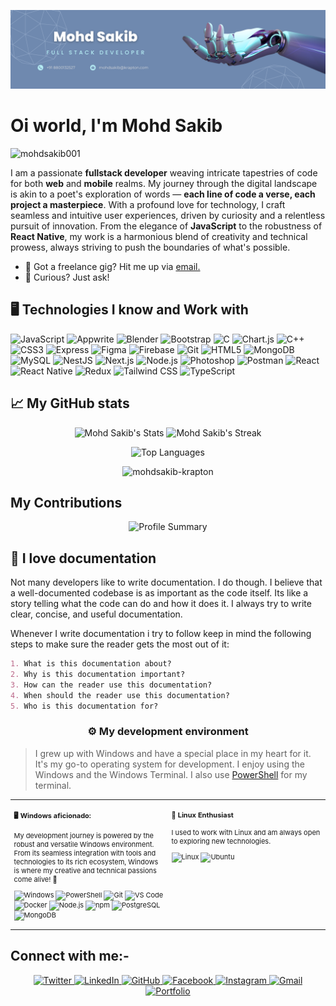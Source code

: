 ![Banner Image](Banner.png)
<!-- ![Banner GIF](images/Banner.gif) -->

<h1 align="left">Oi world, I'm Mohd Sakib</h1>
<p align="left"> <img src="https://komarev.com/ghpvc/?username=mohdsakib001&label=Profile%20views&color=0e75b6&style=flat" alt="mohdsakib001" /> </p>

<div class="github-introduction">

I am a passionate **fullstack developer** weaving intricate tapestries of code for both **web** and **mobile** realms. My journey through the digital landscape is akin to a poet's exploration of words — **each line of code a verse, each project a masterpiece**. With a profound love for technology, I craft seamless and intuitive user experiences, driven by curiosity and a relentless pursuit of innovation. From the elegance of **JavaScript** to the robustness of **React Native**, my work is a harmonious blend of creativity and technical prowess, always striving to push the boundaries of what's possible.

</div>

- 💼 Got a freelance gig? Hit me up via <a href="mailto:danishkhan9886283@gmail.com">email.</a>
- 💬 Curious? Just ask!

## 🖥️ Technologies I know and Work with
![JavaScript](https://img.shields.io/badge/-JavaScript-000000?style=flat&logo=javascript&logoColor=#F7DF1E)
![Appwrite](https://img.shields.io/badge/-Appwrite-000000?style=flat&logo=appwrite&logoColor=#F02E65)
![Blender](https://img.shields.io/badge/-Blender-000000?style=flat&logo=blender&logoColor=#F5792A)
![Bootstrap](https://img.shields.io/badge/-Bootstrap-000000?style=flat&logo=bootstrap&logoColor=#7952B3)
![C](https://img.shields.io/badge/-C-000000?style=flat&logo=c&logoColor=#A8B9CC)
![Chart.js](https://img.shields.io/badge/-Chart.js-000000?style=flat&logo=chartdotjs&logoColor=#FF6384)
![C++](https://img.shields.io/badge/-C++-000000?style=flat&logo=cplusplus&logoColor=#00599C)
![CSS3](https://img.shields.io/badge/-CSS3-000000?style=flat&logo=css3&logoColor=#1572B6)
![Express](https://img.shields.io/badge/-Express-000000?style=flat&logo=express&logoColor=#000000)
![Figma](https://img.shields.io/badge/-Figma-000000?style=flat&logo=figma&logoColor=#F24E1E)
![Firebase](https://img.shields.io/badge/-Firebase-000000?style=flat&logo=firebase&logoColor=#FFCA28)
![Git](https://img.shields.io/badge/-Git-000000?style=flat&logo=git&logoColor=#F05032)
![HTML5](https://img.shields.io/badge/-HTML5-000000?style=flat&logo=html5&logoColor=#E34F26)
![MongoDB](https://img.shields.io/badge/-MongoDB-000000?style=flat&logo=mongodb&logoColor=#47A248)
![MySQL](https://img.shields.io/badge/-MySQL-000000?style=flat&logo=mysql&logoColor=#4479A1)
![NestJS](https://img.shields.io/badge/-NestJS-000000?style=flat&logo=nestjs&logoColor=#E0234E)
![Next.js](https://img.shields.io/badge/-Next.js-000000?style=flat&logo=nextdotjs&logoColor=#FFFFFF)
![Node.js](https://img.shields.io/badge/-Node.js-000000?style=flat&logo=nodedotjs&logoColor=#339933)
![Photoshop](https://img.shields.io/badge/-Photoshop-000000?style=flat&logo=adobephotoshop&logoColor=#31A8FF)
![Postman](https://img.shields.io/badge/-Postman-000000?style=flat&logo=postman&logoColor=#FF6C37)
![React](https://img.shields.io/badge/-React-000000?style=flat&logo=react&logoColor=#61DAFB)
![React Native](https://img.shields.io/badge/-React%20Native-000000?style=flat&logo=react&logoColor=#61DAFB)
![Redux](https://img.shields.io/badge/-Redux-000000?style=flat&logo=redux&logoColor=#764ABC)
![Tailwind CSS](https://img.shields.io/badge/-Tailwind%20CSS-000000?style=flat&logo=tailwindcss&logoColor=#06B6D4)
![TypeScript](https://img.shields.io/badge/-TypeScript-000000?style=flat&logo=typescript&logoColor=#3178C6)


## 📈 My GitHub stats

<div class="badges-githubstats">
  <p align="center">
    <img src="https://github-readme-stats.vercel.app/api?username=mohdsakib001&theme=tokyonight&hide_title=true&rank_icon=github&show_icons=true&hide_border=true&count_private=true" alt="Mohd Sakib's Stats" height="165">
    <img src="https://github-readme-streak-stats.herokuapp.com/?user=mohdsakib001&theme=tokyonight&hide_border=true" alt="Mohd Sakib's Streak" height="165">
  </p>
</div>

<p align="center">
  <img src="https://github-readme-stats.vercel.app/api/top-langs/?username=mohdsakib001&langs_count=15&layout=compact&hide_border=true&theme=tokyonight" alt="Top Languages" />
</p>

<p align="center">
  <img src="https://github-profile-trophy.vercel.app/?username=mohdsakib001&theme=tokyonight&no_border=true" alt="mohdsakib-krapton" />
</p>


## My Contributions

<p align="center">
  <img src="https://github-profile-summary-cards.vercel.app/api/cards/profile-details?username=mohdsakib001&theme=tokyonight" alt="Profile Summary" />
</p>

## 📃 I love documentation

Not many developers like to write documentation. I do though. I believe that a well-documented codebase is as important as the code itself. Its like a story telling what the code can do and how it does it. I always try to write clear, concise, and useful documentation.

Whenever I write documentation i try to follow keep in mind the following steps to make sure the reader gets the most out of it:

```markdown
1. What is this documentation about?
2. Why is this documentation important?
3. How can the reader use this documentation?
4. When should the reader use this documentation?
5. Who is this documentation for?
```

### <p align="center">⚙️ My development environment </p>

> I grew up with Windows and have a special place in my heart for it. It's my go-to operating system for development. I enjoy using the Windows and the Windows Terminal. I also use <a href="https://docs.microsoft.com/en-us/powershell/" target="_blank">PowerShell</a> for my terminal.

<div class="table-devenvironment">
  <table style="font-size: 11px">
  <tr>
  <td valign="top" width="50%">
  
  #### 🖥️ Windows aficionado: 
  My development journey is powered by the robust and versatile Windows environment. From its seamless integration with tools and technologies to 
  its rich ecosystem, Windows is where my creative and technical passions come alive! 🌟

  ![Windows](https://img.shields.io/badge/-Windows-503D4D?style=flat&logo=windows&logoColor=#0078D6)
  ![PowerShell](https://img.shields.io/badge/-PowerShell-000000?style=flat&logo=powershell&logoColor=#5391FE)
  ![Git](https://img.shields.io/badge/-Git-F05032?style=flat&logo=git&logoColor=white)
  ![VS Code](https://img.shields.io/badge/-VS%20Code-007ACC?style=flat&logo=visual-studio-code&logoColor=white)
  ![Docker](https://img.shields.io/badge/-Docker-2496ED?style=flat&logo=docker&logoColor=white)
  ![Node.js](https://img.shields.io/badge/-Node.js-339933?style=flat&logo=node.js&logoColor=white)
  ![npm](https://img.shields.io/badge/-npm-CB3837?style=flat&logo=npm&logoColor=white)
  ![PostgreSQL](https://img.shields.io/badge/-PostgreSQL-336791?style=flat&logo=postgresql&logoColor=white)
  ![MongoDB](https://img.shields.io/badge/-MongoDB-47A248?style=flat&logo=mongodb&logoColor=white)

  </td>
  <td valign="top" width="50%">
  
  #### 🐧 Linux Enthusiast
  
  I used to work with Linux and am always open to exploring new technologies.
  
  ![Linux](https://img.shields.io/badge/-Linux-000000?style=flat&logo=linux&logoColor=#FCC624)
  ![Ubuntu](https://img.shields.io/badge/-Ubuntu-000000?style=flat&logo=ubuntu&logoColor=#E95420)
  
  </td>
  </tr>
  </table>
</div>

## Connect with me:- 
<p align="center">
  <!-- Twitter -->
<a href="https://twitter.com/itz_me_sakib" target="_blank">
  <img src="https://img.shields.io/badge/Twitter-1DA1F2?style=for-the-badge&logo=twitter&logoColor=white" alt="Twitter" />
</a>

  <!-- LinkedIn -->
  <a href="https://www.linkedin.com/in/mohdsakib001/" target="_blank">
    <img src="https://img.shields.io/badge/LinkedIn-0A66C2?style=for-the-badge&logo=linkedin&logoColor=white" alt="LinkedIn" />
  </a>

  <!-- GitHub -->
  <a href="https://github.com/mohdsakib-krapton" target="_blank">
    <img src="https://img.shields.io/badge/GitHub-181717?style=for-the-badge&logo=github&logoColor=white" alt="GitHub" />
  </a>

  <!-- Facebook -->
  <a href="https://www.facebook.com/profile.php?id=100024167102946" target="_blank">
    <img src="https://img.shields.io/badge/Facebook-1877F2?style=for-the-badge&logo=facebook&logoColor=white" alt="Facebook" />
  </a>

  <!-- Instagram -->
  <a href="https://www.instagram.com/saifi_sakib_001" target="_blank">
    <img src="https://img.shields.io/badge/Instagram-E4405F?style=for-the-badge&logo=instagram&logoColor=white" alt="Instagram" />
  </a>

  <!-- Email -->
  <a href="mailto:danishkhan9886283@gmail.com" target="_blank">
    <img src="https://img.shields.io/badge/Gmail-333333?style=for-the-badge&logo=gmail&logoColor=red" alt="Gmail" />
  </a>

  <!-- Portfolio -->
  <a href="https://portfolio-b4baf.web.app" target="_blank">
    <img src="https://img.shields.io/badge/Portfolio-FF5722?style=for-the-badge&logo=todoist&logoColor=white" alt="Portfolio" />
  </a>
</p>


